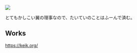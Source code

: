 <a href="https://wakatime.com"><img src="https://wakatime.com/share/@3ac9684b-28c6-439c-9b43-45b9428e79e0/468f32f2-dd1b-43ef-aafc-7edc73f18ae4.png" /></a>

とてもかしこい翼の理事なので、たいていのことはふーんで済む。

## Works
https://keik.org/
